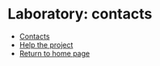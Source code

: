# Laboratory: contacts

- [Contacts](#contacts)
- [Help the project](#help-the-project)
- [Return to home page](https://adslbarxatov.github.io/DPArray)

&nbsp;



